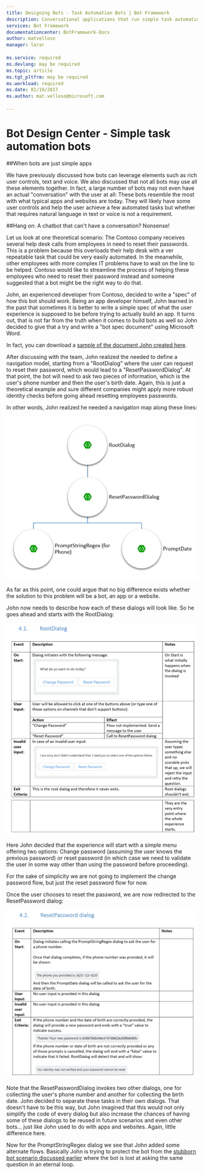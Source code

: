 ```yaml
---
title: Designing Bots - Task Automation Bots | Bot Framework
description: Conversational applications that run simple task automation scenarios
services: Bot Framework
documentationcenter: BotFramework-Docs
author: matvelloso
manager: larar

ms.service: required
ms.devlang: may be required
ms.topic: article
ms.tgt_pltfrm: may be required
ms.workload: required
ms.date: 01/19/2017
ms.author: mat.velloso@microsoft.com

---
```

# Bot Design Center - Simple task automation bots



##When bots are just simple apps


We have previously discussed how bots can leverage elements such as rich user controls, text and voice. We also discussed that not all bots may use all these elements together. In fact, a large number of bots may not even have an actual "conversation" with the user at all: These bots resemble the most with what typical apps and websites are today. They will likely have some user controls and help the user achieve a few automated tasks but whether that requires natural language in text or voice is not a requirement.


##Hang on: A chatbot that can't have a conversation? Nonsense! 


Let us look at one theoretical scenario: The Contoso company receives several help desk calls from employees in need to reset their passwords. This is a problem because this overloads their help desk with a ver repeatable task that could be very easily automated. In the meanwhile, other employees with more complex IT problems have to wait on the line to be helped. Contoso would like to streamline the process of helping these employees who need to reset their password instead and someone suggested that a bot might be the right way to do that.

John, an experienced developer from Contoso, decided to write a "spec" of how this bot should work. Being an app developer himself, John learned in the past that sometimes it is better to write a simple spec of what the user experience is supposed to be before trying to actually build an app. It turns out, that is not far from the truth when it comes to build bots as well so John decided to give that a try and write a "bot spec document" using Microsoft Word.

In fact, you can download a [sample of the document John created here](https://trpp24botsamples.visualstudio.com/50bce30d-3609-423a-9337-b61cfbfea88f/_api/_versioncontrol/itemContent?repositoryId=110b267e-57e9-40d3-ba06-86aa2fae937f&path=%2FSpecs%2FSimple+Task+Automation+-+Design+Spec.docx&version=GBmaster&contentOnly=false&__v=5).

After discussing with the team, John realized the needed to define a navigation model, starting from a "RootDialog" where the user can request to reset their password, which would lead to a "ResetPasswordDialog". At that point, the bot will need to ask two pieces of information, which is the user's phone number and then the user's birth date. Again, this is just a theoretical example and sure different companies might apply more robust identity checks before going ahead resetting employees passwords.

In other words, John realized he needed a navigation map along these lines:

![Dialog Structure](../../media/designing-bots/capabilities/simple-task1.png)

As far as this point, one could argue that no big difference exists whether the solution to this problem will be a bot, an app or a website. 

John now needs to describe how each of these dialogs will look like. So he goes ahead and starts with the RootDialog:

![Dialog Structure](../../media/designing-bots/capabilities/simple-task2.png)

Here John decided that the experience will start with a simple menu offering two options: Change password (assuming the user knows the previous password) or reset password (in which case we need to validate the user in some way other than using the password before proceeding).

For the sake of simplicity we are not going to implement the change password flow, but just the reset password flow for now.

Once the user chooses to reset the password, we are now redirected to the ResetPassword dialog:

![Dialog Structure](../../media/designing-bots/capabilities/simple-task3.png)

Note that the ResetPasswordDialog invokes two other dialogs, one for collecting the user's phone number and another for collecting the birth date. John decided to separate these tasks in their own dialogs. That doesn't have to be this way, but John imagined that this would not only simplify the code of every dialog but also increase the chances of having some of these dialogs to be reused in future scenarios and even other bots... just like John used to do with apps and websites. Again, little difference here.

Now for the PromptStringRegex dialog we see that John added some alternate flows. Basically John is trying to protect the bot from the [stubborn bot scenario discussed earlier](../core/navigation.md#the-stubborn-bot) where the bot is lost at asking the same question in an eternal loop.







